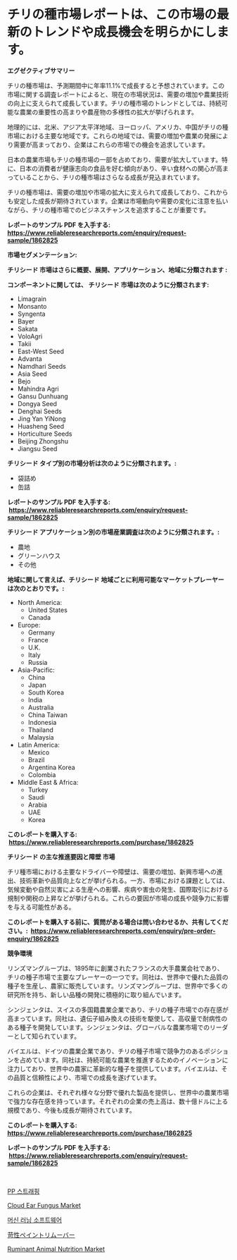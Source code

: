 <p><h1>チリの種市場レポートは、この市場の最新のトレンドや成長機会を明らかにします。</h1></p><p><strong>エグゼクティブサマリー</strong></p>
<p><p>チリの種市場は、予測期間中に年率11.1%で成長すると予想されています。この市場に関する調査レポートによると、現在の市場状況は、需要の増加や農業技術の向上に支えられて成長しています。チリの種市場のトレンドとしては、持続可能な農業の重要性の高まりや農産物の多様性の拡大が挙げられます。</p><p>地理的には、北米、アジア太平洋地域、ヨーロッパ、アメリカ、中国がチリの種市場における主要な地域です。これらの地域では、需要の増加や農業の発展により需要が高まっており、企業はこれらの市場での機会を追求しています。</p><p>日本の農業市場もチリの種市場の一部を占めており、需要が拡大しています。特に、日本の消費者が健康志向の食品を好む傾向があり、辛い食材への関心が高まっていることから、チリの種市場はさらなる成長が見込まれています。</p><p>チリの種市場は、需要の増加や市場の拡大に支えられて成長しており、これからも安定した成長が期待されています。企業は市場動向や需要の変化に注意を払いながら、チリの種市場でのビジネスチャンスを追求することが重要です。</p></p>
<p><strong>レポートのサンプル PDF を入手する: <a href="https://www.reliableresearchreports.com/enquiry/request-sample/1862825">https://www.reliableresearchreports.com/enquiry/request-sample/1862825</a></strong></p>
<p><strong>市場セグメンテーション:</strong></p>
<p><strong> チリシード 市場はさらに概要、展開、アプリケーション、地域に分類されます :</strong></p>
<p><strong>コンポーネントに関しては、 チリシード 市場は次のように分類されます: &nbsp;</strong></p>
<p><ul><li>Limagrain</li><li>Monsanto</li><li>Syngenta</li><li>Bayer</li><li>Sakata</li><li>VoloAgri</li><li>Takii</li><li>East-West Seed</li><li>Advanta</li><li>Namdhari Seeds</li><li>Asia Seed</li><li>Bejo</li><li>Mahindra Agri</li><li>Gansu Dunhuang</li><li>Dongya Seed</li><li>Denghai Seeds</li><li>Jing Yan YiNong</li><li>Huasheng Seed</li><li>Horticulture Seeds</li><li>Beijing Zhongshu</li><li>Jiangsu Seed</li></ul></p>
<p><strong> チリシード タイプ別の市場分析は次のように分類されます。:</strong></p>
<p><ul><li>袋詰め</li><li>缶詰</li></ul></p>
<p><strong>レポートのサンプル PDF を入手する: &nbsp;<a href="https://www.reliableresearchreports.com/enquiry/request-sample/1862825">https://www.reliableresearchreports.com/enquiry/request-sample/1862825</a></strong></p>
<p><strong> チリシード アプリケーション別の市場産業調査は次のように分類されます。:</strong></p>
<p><ul><li>農地</li><li>グリーンハウス</li><li>その他</li></ul></p>
<p><strong>地域に関して言えば、チリシード 地域ごとに利用可能なマーケットプレーヤーは次のとおりです。:</strong></p>
<p><ul>
    <li>
        North America:
        <ul>
            <li>United States</li>
            <li>Canada</li>
        </ul>
    </li>
    <li>
        Europe:
        <ul>
            <li>Germany</li>
            <li>France</li>
            <li>U.K.</li>
            <li>Italy</li>
            <li>Russia</li>
        </ul>
    </li>
    <li>
        Asia-Pacific:
        <ul>
            <li>China</li>
            <li>Japan</li>
            <li>South Korea</li>
            <li>India</li>
            <li>Australia</li>
            <li>China Taiwan</li>
            <li>Indonesia</li>
            <li>Thailand</li>
            <li>Malaysia</li>
        </ul>
    </li>
    <li>
        Latin America:
        <ul>
            <li>Mexico</li>
            <li>Brazil</li>
            <li>Argentina Korea</li>
            <li>Colombia</li>
        </ul>
    </li>
    <li>
        Middle East & Africa:
        <ul>
            <li>Turkey</li>
            <li>Saudi</li>
            <li>Arabia</li>
            <li>UAE</li>
            <li>Korea</li>
        </ul>
    </li>
    </ul></p>
<p><strong>このレポートを購入する: &nbsp;<a href="https://www.reliableresearchreports.com/purchase/1862825">https://www.reliableresearchreports.com/purchase/1862825</a></strong></p>
<p><strong>チリシード の主な推進要因と障壁 市場</strong></p>
<p><p>チリ種市場における主要なドライバーや障壁は、需要の増加、新興市場への進出、技術革新や品質向上などが挙げられる。一方、市場における課題としては、気候変動や自然災害による生産への影響、疾病や害虫の発生、国際取引における規制や関税の上昇などが挙げられる。これらの要因が市場の成長や競争力に影響を与える可能性がある。</p></p>
<p><strong>このレポートを購入する前に、質問がある場合は問い合わせるか、共有してください。:&nbsp; <a href="https://www.reliableresearchreports.com/enquiry/pre-order-enquiry/1862825">https://www.reliableresearchreports.com/enquiry/pre-order-enquiry/1862825</a></strong></p>
<p><strong>競争環境</strong></p>
<p><p>リンズマングループは、1895年に創業されたフランスの大手農業会社であり、チリの種子市場で主要なプレーヤーの一つです。同社は、世界中で優れた品質の種子を生産し、農家に販売しています。リンズマングループは、世界中で多くの研究所を持ち、新しい品種の開発に積極的に取り組んでいます。</p><p>シンジェンタは、スイスの多国籍農業企業であり、チリの種子市場での存在感が高まっています。同社は、遺伝子組み換えの技術を駆使して、高収量で耐病性のある種子を開発しています。シンジェンタは、グローバルな農業市場でのリーダーとして知られています。</p><p>バイエルは、ドイツの農業企業であり、チリの種子市場で競争力のあるポジションを占めています。同社は、持続可能な農業を推進するためのイノベーションに注力しており、世界中の農家に革新的な種子を提供しています。バイエルは、その品質と信頼性により、市場での成長を遂げています。</p><p>これらの企業は、それぞれ様々な分野で優れた製品を提供し、世界中の農業市場で強力な存在感を持っています。それぞれの企業の売上高は、数十億ドルに上る規模であり、今後も成長が期待されています。</p></p>
<p><strong>このレポートを購入する: &nbsp; <a href="https://www.reliableresearchreports.com/purchase/1862825">https://www.reliableresearchreports.com/purchase/1862825</a></strong></p>
<p><strong>レポートのサンプル PDF を入手する: &nbsp;<a href="https://www.reliableresearchreports.com/enquiry/request-sample/1862825">https://www.reliableresearchreports.com/enquiry/request-sample/1862825</a></strong><strong></strong></p>
<p>&nbsp;</p>
<p><p><a href="https://github.com/idcefvhkdut6/Market-Research-Report-List-1/blob/main/6191061191912.md">PP 스트래핑</a></p><p><a href="https://view.publitas.com/reportprime-1/decoding-the-cloud-ear-fungus-market-a-deep-dive-into-the-latest-market-trends-market-segmentation-and-competitive-analysis/">Cloud Ear Fungus Market</a></p><p><a href="https://medium.com/@trevorkruvalis5678/%EA%B8%B0%EA%B3%84-%ED%95%99%EC%8A%B5-%EC%86%8C%ED%94%84%ED%8A%B8%EC%9B%A8%EC%96%B4-%EC%8B%9C%EC%9E%A5-%EA%B7%9C%EB%AA%A8-%EC%8B%9C%EC%9E%A5-%EC%A0%84%EB%A7%9D-%EB%B0%8F-%EC%8B%9C%EC%9E%A5-%EC%98%88%EC%B8%A1-2024%EB%85%84%EB%B6%80%ED%84%B0-2031%EB%85%84%EA%B9%8C%EC%A7%80-302569695c27">머신 러닝 소프트웨어</a></p><p><a href="https://github.com/ppmazlotr77499/Market-Research-Report-List-1/blob/main/3121786192097.md">苛性ペイントリムーバー</a></p><p><a href="https://github.com/lylyparadise/Market-Research-Report-List-2/blob/main/ruminant-animal-nutrition-market.md">Ruminant Animal Nutrition Market</a></p></p>